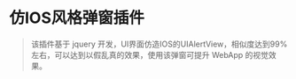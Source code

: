 # 仿IOS风格弹窗插件
> 该插件基于 jquery 开发，UI界面仿造IOS的UIAlertView，相似度达到99%左右，可以达到以假乱真的效果，使用该弹窗可提升 WebApp 的视觉效果。

[预览效果：]:https://funcodingofwe.github.io/jquery.UIAlertView/index.html
